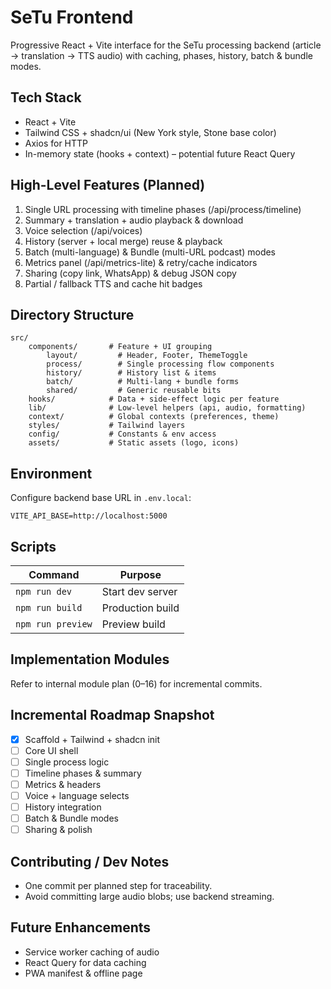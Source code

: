 # SeTu Frontend

Progressive React + Vite interface for the SeTu processing backend (article → translation → TTS audio) with caching, phases, history, batch & bundle modes.

## Tech Stack
- React + Vite
- Tailwind CSS + shadcn/ui (New York style, Stone base color)
- Axios for HTTP
- In-memory state (hooks + context) – potential future React Query

## High-Level Features (Planned)
1. Single URL processing with timeline phases (/api/process/timeline)
2. Summary + translation + audio playback & download
3. Voice selection (/api/voices)
4. History (server + local merge) reuse & playback
5. Batch (multi-language) & Bundle (multi-URL podcast) modes
6. Metrics panel (/api/metrics-lite) & retry/cache indicators
7. Sharing (copy link, WhatsApp) & debug JSON copy
8. Partial / fallback TTS and cache hit badges

## Directory Structure
```
src/
	components/       # Feature + UI grouping
		layout/         # Header, Footer, ThemeToggle
		process/        # Single processing flow components
		history/        # History list & items
		batch/          # Multi-lang + bundle forms
		shared/         # Generic reusable bits
	hooks/            # Data + side-effect logic per feature
	lib/              # Low-level helpers (api, audio, formatting)
	context/          # Global contexts (preferences, theme)
	styles/           # Tailwind layers
	config/           # Constants & env access
	assets/           # Static assets (logo, icons)
```

## Environment
Configure backend base URL in `.env.local`:
```
VITE_API_BASE=http://localhost:5000
```

## Scripts
| Command        | Purpose                |
| -------------- | ---------------------- |
| `npm run dev`  | Start dev server       |
| `npm run build`| Production build       |
| `npm run preview` | Preview build       |

## Implementation Modules
Refer to internal module plan (0–16) for incremental commits.

## Incremental Roadmap Snapshot
- [x] Scaffold + Tailwind + shadcn init
- [ ] Core UI shell
- [ ] Single process logic
- [ ] Timeline phases & summary
- [ ] Metrics & headers
- [ ] Voice + language selects
- [ ] History integration
- [ ] Batch & Bundle modes
- [ ] Sharing & polish

## Contributing / Dev Notes
- One commit per planned step for traceability.
- Avoid committing large audio blobs; use backend streaming.

## Future Enhancements
- Service worker caching of audio
- React Query for data caching
- PWA manifest & offline page

